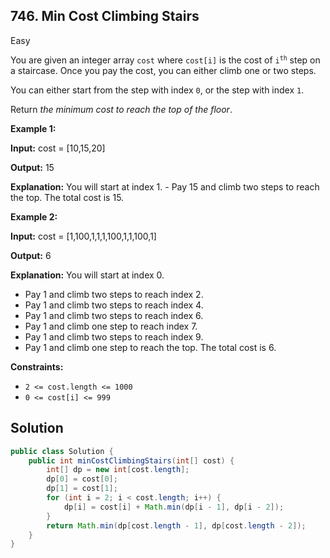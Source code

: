 ## 746\. Min Cost Climbing Stairs

Easy

You are given an integer array `cost` where `cost[i]` is the cost of <code>i<sup>th</sup></code> step on a staircase. Once you pay the cost, you can either climb one or two steps.

You can either start from the step with index `0`, or the step with index `1`.

Return _the minimum cost to reach the top of the floor_.

**Example 1:**

**Input:** cost = [10,15,20]

**Output:** 15

**Explanation:** You will start at index 1. - Pay 15 and climb two steps to reach the top. The total cost is 15.

**Example 2:**

**Input:** cost = [1,100,1,1,1,100,1,1,100,1]

**Output:** 6

**Explanation:** You will start at index 0. 

- Pay 1 and climb two steps to reach index 2. 
- Pay 1 and climb two steps to reach index 4. 
- Pay 1 and climb two steps to reach index 6. 
- Pay 1 and climb one step to reach index 7. 
- Pay 1 and climb two steps to reach index 9. 
- Pay 1 and climb one step to reach the top. 
  The total cost is 6.

**Constraints:**

*   `2 <= cost.length <= 1000`
*   `0 <= cost[i] <= 999`

## Solution

```java
public class Solution {
    public int minCostClimbingStairs(int[] cost) {
        int[] dp = new int[cost.length];
        dp[0] = cost[0];
        dp[1] = cost[1];
        for (int i = 2; i < cost.length; i++) {
            dp[i] = cost[i] + Math.min(dp[i - 1], dp[i - 2]);
        }
        return Math.min(dp[cost.length - 1], dp[cost.length - 2]);
    }
}
```
